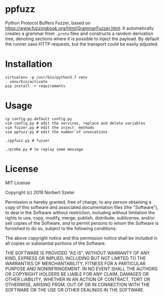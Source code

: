 # ppfuzz

Python Protocol Buffers Fuzzer, based on https://www.fuzzingbook.org/html/GrammarFuzzer.html. It automatically creates a grammar from `.proto` files and constructs a random derivation tree, denoting sections where it is possible to inject the payload. By default the runner uses HTTP requests, but the transport could be easily adjusted.

# Installation

```
virtualenv -p /usr/bin/python3.7 venv
. venv/bin/activate
pip install -r requirements
```

# Usage

```
cp config.py.default config.py
vim config.py # edit the services, replace and delete variables
vim fuzzer.py # edit the inject_ methods
vim ppfuzz.py # edit the number of invocations

./ppfuzz.py # fuzzer

./probe.py # to replay some message
```

# License

MIT License

Copyright (c) 2019 Norbert Szetei

Permission is hereby granted, free of charge, to any person obtaining a copy
of this software and associated documentation files (the "Software"), to deal
in the Software without restriction, including without limitation the rights
to use, copy, modify, merge, publish, distribute, sublicense, and/or sell
copies of the Software, and to permit persons to whom the Software is
furnished to do so, subject to the following conditions:

The above copyright notice and this permission notice shall be included in all
copies or substantial portions of the Software.

THE SOFTWARE IS PROVIDED "AS IS", WITHOUT WARRANTY OF ANY KIND, EXPRESS OR
IMPLIED, INCLUDING BUT NOT LIMITED TO THE WARRANTIES OF MERCHANTABILITY,
FITNESS FOR A PARTICULAR PURPOSE AND NONINFRINGEMENT. IN NO EVENT SHALL THE
AUTHORS OR COPYRIGHT HOLDERS BE LIABLE FOR ANY CLAIM, DAMAGES OR OTHER
LIABILITY, WHETHER IN AN ACTION OF CONTRACT, TORT OR OTHERWISE, ARISING FROM,
OUT OF OR IN CONNECTION WITH THE SOFTWARE OR THE USE OR OTHER DEALINGS IN THE
SOFTWARE.
